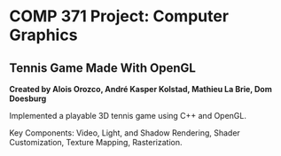 # COMP 371 Project: Computer Graphics

## Tennis Game Made With OpenGL

**Created by Alois Orozco, André Kasper Kolstad, Mathieu La Brie, Dom Doesburg**

 Implemented a playable 3D tennis game using C++ and OpenGL.

 Key Components: Video, Light, and Shadow Rendering, Shader Customization, Texture Mapping, Rasterization.
